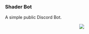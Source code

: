 ### Shader Bot
A simple public Discord Bot.
<div align="center">
  <img src="https://github.com/sherzed/shaderbot/assets/42775426/4d9e6659-d25c-4238-aade-ca4992c52c8e">
</div>
